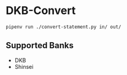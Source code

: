 # DKB-Convert

```
pipenv run ./convert-statement.py in/ out/
```

## Supported Banks

- DKB
- Shinsei
